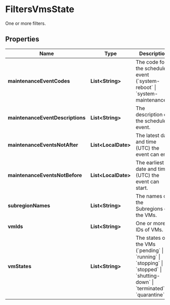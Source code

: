 

# FiltersVmsState

One or more filters.

## Properties

| Name | Type | Description | Notes |
|------------ | ------------- | ------------- | -------------|
|**maintenanceEventCodes** | **List&lt;String&gt;** | The code for the scheduled event (&#x60;system-reboot&#x60; \\| &#x60;system-maintenance&#x60;). |  [optional] |
|**maintenanceEventDescriptions** | **List&lt;String&gt;** | The description of the scheduled event. |  [optional] |
|**maintenanceEventsNotAfter** | **List&lt;LocalDate&gt;** | The latest date and time (UTC) the event can end. |  [optional] |
|**maintenanceEventsNotBefore** | **List&lt;LocalDate&gt;** | The earliest date and time (UTC) the event can start. |  [optional] |
|**subregionNames** | **List&lt;String&gt;** | The names of the Subregions of the VMs. |  [optional] |
|**vmIds** | **List&lt;String&gt;** | One or more IDs of VMs. |  [optional] |
|**vmStates** | **List&lt;String&gt;** | The states of the VMs (&#x60;pending&#x60; \\| &#x60;running&#x60; \\| &#x60;stopping&#x60; \\| &#x60;stopped&#x60; \\| &#x60;shutting-down&#x60; \\| &#x60;terminated&#x60; \\| &#x60;quarantine&#x60;). |  [optional] |



